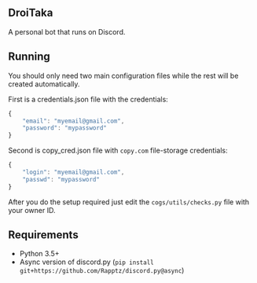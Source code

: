 ## DroiTaka

A personal bot that runs on Discord.

## Running

You should only need two main configuration files while the rest will be created automatically.

First is a credentials.json file with the credentials:

```js
{
    "email": "myemail@gmail.com",
    "password": "mypassword"
}
```

Second is copy_cred.json file with `copy.com` file-storage credentials:

```js
{
    "login": "myemail@gmail.com",
    "passwd": "mypassword"
}
```

After you do the setup required just edit the `cogs/utils/checks.py` file with your owner ID.

## Requirements

- Python 3.5+
- Async version of discord.py (`pip install git+https://github.com/Rapptz/discord.py@async`)
